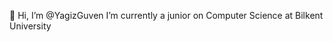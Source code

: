 👋 Hi, I’m @YagizGuven
I’m currently a junior on Computer Science at Bilkent University

<!---
YagizGuven/YagizGuven is a ✨ special ✨ repository because its `README.md` (this file) appears on your GitHub profile.
You can click the Preview link to take a look at your changes.
--->

